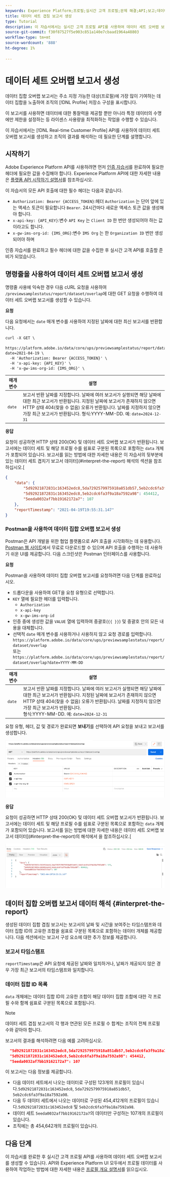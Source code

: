 ```yaml
---
keywords: Experience Platform;프로필;실시간 고객 프로필;문제 해결;API;보고;데이터 집합 오버랩 보고서;프로필 데이터
title: 데이터 세트 겹침 보고서 생성
type: Tutorial
description: 이 자습서에서는 실시간 고객 프로필 API를 사용하여 데이터 세트 오버랩 보고서를 생성하는 데 필요한 단계를 설명합니다.
source-git-commit: f30f87527f5e903c851a140e7cbaad1964a48803
workflow-type: tm+mt
source-wordcount: '888'
ht-degree: 1%

---
```



# 데이터 세트 오버랩 보고서 생성

데이터 집합 오버랩 보고서는 주소 지정 가능한 대상(프로필)에 가장 많이 기여하는 데이터 집합을 노출하여 조직의 [!DNL Profile] 저장소 구성을 표시합니다.

이 보고서를 사용하면 데이터에 대한 통찰력을 제공할 뿐만 아니라 특정 데이터의 수명에만 제한을 설정하는 등 라이센스 사용량을 최적화하는 작업을 수행할 수 있습니다.

이 자습서에서는 [!DNL Real-time Customer Profile] API를 사용하여 데이터 세트 오버랩 보고서를 생성하고 조직의 결과를 해석하는 데 필요한 단계를 설명합니다.

## 시작하기

Adobe Experience Platform API를 사용하려면 먼저 [인증 자습서](https://www.adobe.com/go/platform-api-authentication-en)를 완료하여 필요한 헤더에 필요한 값을 수집해야 합니다. Experience Platform API에 대한 자세한 내용은 [플랫폼 API 시작하기 설명서](../../landing/api-guide.md)를 참조하십시오.

이 자습서의 모든 API 호출에 대한 필수 헤더는 다음과 같습니다.

* `Authorization: Bearer {ACCESS_TOKEN}`:헤더 `Authorization` 는 단어 앞에 있는 액세스 토큰이 필요합니다 `Bearer`. 24시간마다 새로운 액세스 토큰 값을 생성해야 합니다.
* `x-api-key: {API_KEY}`:변수 `API Key` 는  `Client ID` 한 번만 생성되어야 하는 값이라고도 합니다.
* `x-gw-ims-org-id: {IMS_ORG}`:변수 `IMS Org` 는 한  `Organization ID` 번만 생성되어야 하며

인증 자습서를 완료하고 필수 헤더에 대한 값을 수집한 후 실시간 고객 API를 호출할 준비가 되었습니다.

## 명령줄을 사용하여 데이터 세트 오버랩 보고서 생성

명령줄 사용에 익숙한 경우 다음 cURL 요청을 사용하여 `/previewsamplestatus/report/dataset/overlap`에 대한 GET 요청을 수행하여 데이터 세트 오버랩 보고서를 생성할 수 있습니다.

**요청**

다음 요청에서는 `date` 매개 변수를 사용하여 지정된 날짜에 대한 최신 보고서를 반환합니다.

```shell
curl -X GET \
  https://platform.adobe.io/data/core/ups/previewsamplestatus/report/dataset/overlap?date=2021-04-19 \
  -H 'Authorization: Bearer {ACCESS_TOKEN}' \
  -H 'x-api-key: {API_KEY}' \
  -H 'x-gw-ims-org-id: {IMS_ORG}' \
```

| 매개 변수 | 설명 |
|---|---|
| `date` | 보고서 반환 날짜를 지정합니다. 날짜에 여러 보고서가 실행되면 해당 날짜에 대한 최근 보고서가 반환됩니다. 지정된 날짜에 보고서가 존재하지 않으면 HTTP 상태 404(찾을 수 없음) 오류가 반환됩니다. 날짜를 지정하지 않으면 가장 최근 보고서가 반환됩니다. 형식:YYYY-MM-DD. 예: `date=2024-12-31` |

**응답**

요청이 성공하면 HTTP 상태 200(OK) 및 데이터 세트 오버랩 보고서가 반환됩니다. 보고서에는 데이터 세트 및 해당 프로필 수를 쉼표로 구분된 목록으로 포함하는 `data` 개체가 포함되어 있습니다. 보고서를 읽는 방법에 대한 자세한 내용은 이 자습서의 뒷부분에 있는 데이터 세트 겹치기 보고서 데이터](#interpret-the-report) 해석의 섹션을 참조하십시오.[

```json
{
    "data": {
        "5d92921872831c163452edc8,5da7292579975918a851db57,5eb2cdc6fa3f9a18a7592a98": 123,
        "5d92921872831c163452edc8,5eb2cdc6fa3f9a18a7592a98": 454412,
        "5eeda0032af7bb19162172a7": 107
    },
    "reportTimestamp": "2021-04-19T19:55:31.147"
}
```

### Postman을 사용하여 데이터 집합 오버랩 보고서 생성

Postman은 API 개발을 위한 협업 플랫폼으로 API 호출을 시각화하는 데 유용합니다. [Postman 웹 사이트](https://www.postman.com)에서 무료로 다운로드할 수 있으며 API 호출을 수행하는 데 사용하기 쉬운 UI를 제공합니다. 다음 스크린샷은 Postman 인터페이스를 사용합니다.

**요청**

Postman을 사용하여 데이터 집합 오버랩 보고서를 요청하려면 다음 단계를 완료하십시오.

* 드롭다운을 사용하여 GET을 요청 유형으로 선택합니다.
* `KEY` 열에 필요한 헤더를 입력합니다.
   * `Authorization`
   * `x-api-key`
   * `x-gw-ims-org-id`
* 인증 중에 생성한 값을 `VALUE` 열에 입력하여 중괄호(`{{ }}`) 및 중괄호 안의 모든 내용을 대체합니다.
* 선택적 `date` 매개 변수를 사용하거나 사용하지 않고 요청 경로를 입력합니다.
   `https://platform.adobe.io/data/core/ups/previewsamplestatus/report/dataset/overlap`\
   또는
   `https://platform.adobe.io/data/core/ups/previewsamplestatus/report/dataset/overlap?date=YYYY-MM-DD`

| 매개 변수 | 설명 |
|---|---|
| `date` | 보고서 반환 날짜를 지정합니다. 날짜에 여러 보고서가 실행되면 해당 날짜에 대한 최근 보고서가 반환됩니다. 지정된 날짜에 보고서가 존재하지 않으면 HTTP 상태 404(찾을 수 없음) 오류가 반환됩니다. 날짜를 지정하지 않으면 가장 최근 보고서가 반환됩니다. <br/>형식:YYYY-MM-DD. 예: `date=2024-12-31` |

요청 유형, 헤더, 값 및 경로가 완료되면 **보내기**&#x200B;를 선택하여 API 요청을 보내고 보고서를 생성합니다.

![](../images/dataset-overlap-report/postman-request.png)

**응답**

요청이 성공하면 HTTP 상태 200(OK) 및 데이터 세트 오버랩 보고서가 반환됩니다. 보고서에는 데이터 세트 및 해당 프로필 수를 쉼표로 구분된 목록으로 포함하는 `data` 개체가 포함되어 있습니다. 보고서를 읽는 방법에 대한 자세한 내용은 데이터 세트 오버랩 보고서 데이터](#interpret-the-report)의 해석에서 을 참조하십시오.[

![](../images/dataset-overlap-report/postman-response.png)

## 데이터 집합 오버랩 보고서 데이터 해석 {#interpret-the-report}

생성된 데이터 집합 겹침 보고서는 보고서의 날짜 및 시간을 보여주는 타임스탬프와 데이터 집합 ID의 고유한 조합을 쉼표로 구분된 목록으로 포함하는 데이터 개체를 제공합니다. 다음 섹션에서는 보고서 구성 요소에 대한 추가 정보를 제공합니다.

### 보고서 타임스탬프

`reportTimestamp`은 API 요청에 제공된 날짜와 일치하거나, 날짜가 제공되지 않은 경우 가장 최근 보고서의 타임스탬프와 일치합니다.

### 데이터 집합 ID 목록

`data` 개체에는 데이터 집합 ID의 고유한 조합이 해당 데이터 집합 조합에 대한 각 프로필 수와 함께 쉼표로 구분된 목록으로 포함됩니다.

>[!NOTE]
>
>데이터 세트 겹침 보고서의 각 행과 연관된 모든 프로필 수 합계는 조직의 전체 프로필 수와 같아야 합니다.

보고서의 결과를 해석하려면 다음 예를 고려하십시오.

```json
  "5d92921872831c163452edc8,5da7292579975918a851db57,5eb2cdc6fa3f9a18a7592a98": 123,
  "5d92921872831c163452edc8,5eb2cdc6fa3f9a18a7592a98": 454412,
  "5eeda0032af7bb19162172a7": 107
```

이 보고서는 다음 정보를 제공합니다.
* 다음 데이터 세트에서 나오는 데이터로 구성된 123개의 프로필이 있습니다.`5d92921872831c163452edc8`, `5da7292579975918a851db57`, `5eb2cdc6fa3f9a18a7592a98`.
* 다음 두 데이터 세트에서 나오는 데이터로 구성된 454,412개의 프로필이 있습니다.`5d92921872831c163452edc8` 및 `5eb2cdc6fa3f9a18a7592a98`.
* 데이터 세트 `5eeda0032af7bb19162172a7`의 데이터만 구성하는 107개의 프로필이 있습니다.
* 조직에는 총 454,642개의 프로필이 있습니다.

## 다음 단계

이 자습서를 완료한 후 실시간 고객 프로필 API를 사용하여 데이터 세트 오버랩 보고서를 생성할 수 있습니다. API와 Experience Platform UI 모두에서 프로필 데이터를 사용하여 작업하는 방법에 대한 자세한 내용은 [프로필 개요 설명서](../home.md)를 읽으십시오.